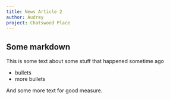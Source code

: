 ```yaml
---
title: News Article 2
author: Audrey
project: Chatswood Place
---
```


## Some markdown

This is some text about some stuff that happened sometime ago

* bullets
* more bullets

And some more text for good measure.